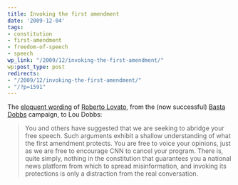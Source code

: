 ```yaml
---
title: Invoking the first amendment
date: '2009-12-04'
tags:
- constitution
- first-amendment
- freedom-of-speech
- speech
wp_link: "/2009/12/invoking-the-first-amendment/"
wp:post_type: post
redirects:
- "/2009/12/invoking-the-first-amendment/"
- "/?p=1591"
---
```


The [eloquent wording](http://www.huffingtonpost.com/roberto-lovato/bastadobbs-responds-to-in_b_329161.html) of [Roberto Lovato](http://presente.org/), from the (now successful) [Basta Dobbs](http://www.bastadobbs.com/) campaign, to Lou Dobbs:

> You and others have suggested that we are seeking to abridge your free speech. Such arguments exhibit a shallow understanding of what the first amendment protects. You are free to voice your opinions, just as we are free to encourage CNN to cancel your program. There is, quite simply, nothing in the constitution that guarantees you a national news platform from which to spread misinformation, and invoking its protections is only a distraction from the real conversation.
